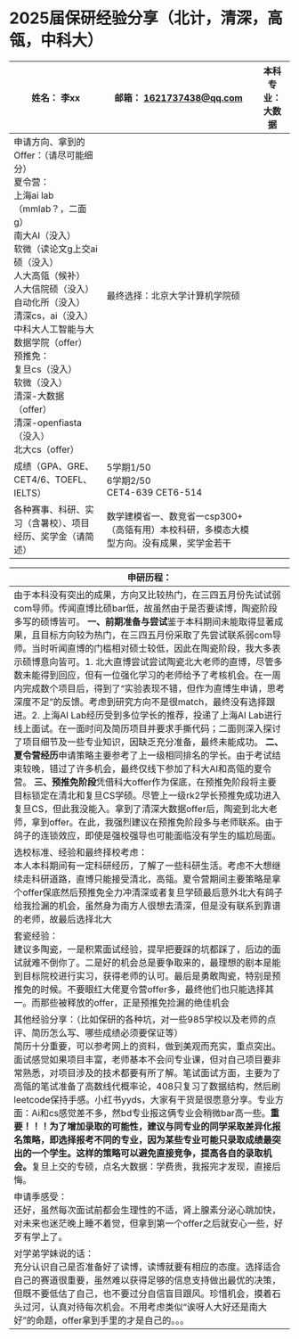 # 2025届保研经验分享（北计，清深，高瓴，中科大）

| 姓名： 李xx                                                                                                                                                                                                               | 邮箱： 1621737438@qq.com                             | 本科专业： 大数据 |
| --------------------------------------------------------------------------------------------------------------------------------------------------------------------------------------------------------------------- | ---------------------------------------------------- | --------- |
| 申请方向、拿到的Offer：（请尽可能细分）<br>夏令营：<br>上海ai lab（mmlab？，二面g）<br>南大AI（没入）<br>软微（读论文g上交ai硕（没入）<br>人大高瓴（候补）<br>人大信院硕（没入）<br>自动化所（没入）<br>清深cs，ai（没入）<br>中科大人工智能与大数据学院（offer）<br>预推免：<br>复旦cs（没入）<br>软微（没入）<br>清深-大数据（offer）<br>清深-openfiasta（没入）<br>北大cs（offer）<br>| 最终选择：北京大学计算机学院硕                                      |           |
| 成绩（GPA、GRE、CET4/6、TOEFL、IELTS）                                                                                                                                                                                        | 5学期1/50<br>6学期2/50<br>CET4-639 CET6-514|           |
| 各种赛事、科研、实习（含暑校）、项目经历、奖学金（请简述）                                                                                                                                                                                         | 数学建模省一、数竞省一csp300+（高瓴有用）本校科研，多模态大模型方向。没有成果，奖学金若干     |    


| 申研历程：|
|----------|
|由于本科没有突出的成果，方向又比较热门，在三四五月份先试试弱com导师。传闻直博比硕bar低，故虽然由于是否要读博，陶瓷阶段多写的硕博皆可。 **一、前期准备与尝试**鉴于本科期间未能取得显著成果，且目标方向较为热门，在三四五月份采取了先尝试联系弱com导师。当时听闻直博的门槛相对硕士较低，因此在陶瓷阶段，我大多表示硕博意向皆可。1. 北大直博尝试尝试陶瓷北大老师的直博，尽管多数未能得到回应，但有一位强化学习的老师给予了考核机会。在一周内完成数个项目后，得到了“实验表现不错，但作为直博生申请，思考深度不足”的反馈。考虑到研究方向不是很match，最终没有选择跟进。2. 上海AI Lab经历受到多位学长的推荐，投递了上海AI Lab进行线上面试。在一面时问及简历项目并要求手撕代码；二面则深入探讨了项目细节及一些专业知识，因缺乏充分准备，最终未能成功。 **二、夏令营经历**申请策略主要参考了上一级相同排名的学长。由于考试结束较晚，错过了许多机会，最终仅线下参加了科大AI和高瓴的夏令营。 **三、预推免阶段**凭借科大offer作为保底，在预推免阶段将主要目标锁定在清北和复旦CS学硕。尽管上一级rk2学长预推免成功进入复旦CS，但此我没能入。拿到了清深大数据offer后，陶瓷到北大老师，拿到offer。在此，我强烈建议在预推免阶段多与老师联系。由于鸽子的连锁效应，即使是强校强导也可能面临没有学生的尴尬局面。 |
| 选校标准、经验和最终择校考虑：<br>本人本科期间有一定科研经历，了解了一些科研生活。考虑不大想继续走科研道路，直博只能接受清北，高瓴。夏令营期间主要策略是拿个offer保底然后预推免全力冲清深或者复旦学硕最后意外北大有鸽子给我捡漏的机会，虽然身为南方人很想去清深，但是没有联系到靠谱的老师，故最后选择北大                                                                                                                                                                                                                                                                                                                                                                                                                                                                                 |
| 套瓷经验：<br>建议多陶瓷，一是积累面试经验，提早把要踩的坑都踩了，后边的面试就难不倒你了。二是好的机会总是要争取来的，最理想的剧本是能到目标院校进行实习，获得老师的认可。最后是勇敢陶瓷，特别是预推免的时候。不要眼红大佬夏令营offer多，最终他们也只能选择其一。而那些被释放的offer，正是预推免捡漏的绝佳机会                                                                                                                                                                                                                                                                                                                                                                                                                                                                            |
| 其他经验分享：（比如保研的各种坑，对一些985学校以及老师的点评、简历怎么写、哪些成绩必须要保证等）<br>简历十分重要，可以参考网上的资料，做到美观而充实，重点突出。面试感觉如果项目丰富，老师基本不会问专业课，但对自己项目要非常熟悉，对项目涉及的技术都要有所了解。笔试面试方面，主要为了高瓴的笔试准备了高数线代概率论，408只复习了数据结构，然后刷leetcode保持手感。小红书yyds，大家有干货是很愿意分享。专业方面：Ai和cs感觉差不多，然bd专业报这俩专业会稍微bar高一些。**重要！！！为了增加录取的可能性，建议与同专业的同学采取差异化报名策略，即选择报考不同的专业，因为某些专业可能只录取成绩最突出的一个学生。这样的策略可以避免直接竞争，提高各自的录取机会。**&#x590D;旦上交的专硕，点名大数据：学费贵，我报完才发现，直接后悔。                                                                                                                                                                                                                                                 |
| 申请季感受：<br>还好，虽然每次面试前都会生理性的不适，肾上腺素分泌心跳加快，对未来也迷茫晚上睡不着觉，但拿到第一个offer之后就安心一些，好歹有学上了。                                                                                                                                                   |
| 对学弟学妹说的话：<br>充分认识自己是否准备好了读博，读博就要有相应的态度。选择适合自己的赛道很重要，虽然难以获得足够的信息支持做出最优的决策，但既不要低估了自己，也不要过分自信盲目跟风。珍惜机会，摸着石头过河，认真对待每次机会。不用考虑类似“诶呀人大好还是南大好”的命题，offer拿到手里的才是自己的。。。                                                                                                                                                                                                                                                                                                                                                                                                                                                                              |
